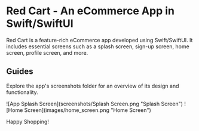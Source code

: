<h1>Red Cart - An eCommerce App in Swift/SwiftUI</h1>
<p>Red Cart is a feature-rich eCommerce app developed using Swift/SwiftUI. It includes essential screens such as a splash screen, sign-up screen, home screen, profile screen, and more.</p>
<h2>Guides</h2>
<p>Explore the app's screenshots folder for an overview of its design and functionality.</p>
![App Splash Screen](screenshots/Splash Screen.png "Splash Screen")
![Home Screen](images/home_screen.png "Home Screen")
<p>Happy Shopping!</p>
